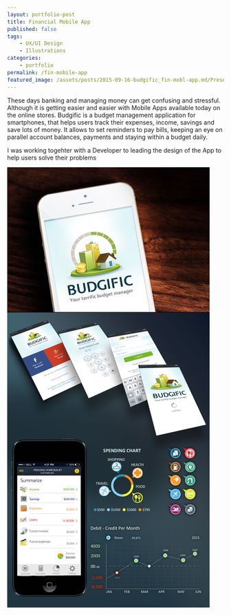```yaml
---
layout: portfolio-post
title: Financial Mobile App
published: false
tags:
    - UX/UI Design
    - Illustrations
categories:
    - portfolio
permalink: /fin-mobile-app
featured_image: /assets/posts/2015-09-16-budgific_fin-mobl-app.md/Present_FinBudgific.jpg
---
```

These days banking and managing money can get confusing and stressful. Although it is getting easier and easier with Mobile Apps available today on the online stores.
Budgific is a budget management application for smartphones, that helps users track their expenses, income, savings and save lots of money. It allows to set reminders to pay bills, keeping an eye on parallel account balances, payments and staying within a budget daily.

I was working togehter with a Developer to leading the design of the App to help users solve their problems


![Budgific](/assets/posts/2015-09-16-budgific_fin-mobl-app.md/Present_FinBudgific.jpg "Budgific")